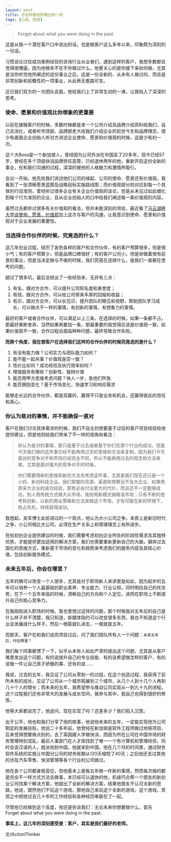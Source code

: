 ```yaml
---
layout: post
title: 忘记你曾经所做过的一切
tags: [心态，经验]
---
```


> Forget about what you were doing in the past.

这是从我一个潜在客户口中说出的话，也是做客户这么多年以来，印象颇为深刻的一句话。

习惯谈论过往成功案例经验的咨询行业从业者们，遇到这样的客户，我想多数都会觉得很懵逼，因为他根本不在乎你做过什么，他更关心的是你接下来如何做，尤其是当你听完他所阐述的这份事业之后，这是一份全新的、从未有人做过的、而且是非常创新和前瞻性的一项事业，从此再无套路可言。

近日我们双方的一次团队会面，他给我们上了非常生动的一课，让我陷入了深深的思考。

### 使命、愿景和价值观比你想象的更重要 
以前在接触客户的时候，多数时候都是发一个公司介绍及品牌介绍资料给我们，自己去消化，或者听市场部、品牌部老大给我们介绍企业的前世今生和品牌理念，很少有直面企业创始人听对方讲述企业使命、愿景和价值观的时候，这是少有的一次。

这个大Boss是一个新加坡人，曾经因为公司外派在中国呆了20多年，现今已经57岁，曾经在多个顶级快消品牌担任高管，已经退休两年的他，重新开启这份全新的事业，在和我们沟通的过程，深深的被他的人格魅力和激情所吸引。

会议一开始，他先给我们讲述他们公司的缘起、公司的使命、愿景还有价值观。我看到了一张清晰愿景蓝图及战略目标实施路线图；而价值观部分则对应到每一个具体的行动准则，曾经听过很多企业有关企业价值观的谈论，但是从未见过如此细化到每个行为准则的企业，且从企业创始人的口中给我们阐述每一条价值观的内容。

虽然过去都听过很多有关价值观的看法，但并未能深刻的领会，最近看了[马云湖畔大学谈使命、愿景、价值观](http://v.qq.com/x/page/b03438b830w.html)加上这次与客户的沟通，让我意识到使命、愿景和价值观对于企业发展的重要性。

### 当选择合作伙伴的时候，究竟选的什么？
这几年创业过程，经历了各色各样的客户和合作伙伴，有的客户预算很多，但是很小气；有的客户预算少，但是品牌口碑很好；有的客户公司小，但是却做着很有前景的事业，但是当决定做与不做的时候，我们究竟在选择什么，是我们一直都在思考的问题。

趟过了很多坑，最后总结出了一些经验来，无非有三点：

1. 有名，跟对方合作，可以提升公司知名度和美誉度；
2. 有钱，跟对方合作，可以给公司带来丰厚的回报和收益；
3. 有识，跟对方合作，可以长见识，提升团队的眼见和视野，帮助团队学习成长，可以做点不一样的事情，有创新的事情，有想象力的事情。

最好的客户或者合作伙伴，可以满足以上三条，在选择的时候，如果一条都不占，那最好果断舍弃，当然如果再要加一条，那最重要的我觉得应该是价值观一致，如果价值观不一致，合作过程会面临种种问题，最终导致合作失败。

**而换个角度，我在想客户在选择我们这样的合作伙伴的时候究竟选的是什么？**

1. 有没有能力做？公司实力与团队能力如何？
2. 能不能一起共事？价值观是否一致？
3. 性价比如何？成功经验及执行效率如何？
4. 增值服务有哪些？创新性、独特价值
5. 能否用甲方思维考虑问题？快人一步，急他们所急
6. 能否拥抱变化？基于市场变化，快速学习和响应需求

能够走长远的合作伙伴，都是双赢的，赢得不只是业务和机会，还赢得彼此的信任和真心。


### 你认为是对的事情，并不能确保一直对

客户在我们讨论具体需求的时候，我们不自主的想要基于过往的客户项目经验给他提供建议，但是他则给我们带来了不一样的视角和看法：

> 你认为是对的事情，那只是基于过去或者基于你们在那个行业的成功，但是今天我们做的这件事已经不能再用过去的思维和方法来复制，因为我们今天面对的竞争对手和市场已经完全不同，所以不能再用过去的观念和方法来做，尤其是面对强大的竞争对手的时候。

>你们需要用新的思维和新的方法去考虑这件事，尤其是我们现在还只是一个小的、新创科技企业。我们掌握的资源、渠道和预算远不及大企业，如果用原来大企业的成功经验，那势必会付出更大的代价，而且还不一定能够成功，别人用传统方式做大众市场，我则用新模式做精准市场；只有不断的思考和创新，以新的商业策略和方法来做这个市场，才有可能在新的环境下，抢占先机，持续获得成功。

我想起，吴军博士此前讲过的一个观点，他认为大小公司之争，本质上是新旧时代之争，小公司相比大公司，必须在生产关系上和管理理念上有所进步。

在给初创企业提供建议的时候，我们需要考虑初创企业所处的阶段性需求及其独特优势，才能提供更加适用的解决方案，我们也需要重新更新自己的大脑，摒弃过去固化的思维方式，重新基于市场的变化和趋势来考虑我们的服务内容及其核心价值，包括创新服务模式。


### 未来五年后，你会在哪里？

五年的确可以改变一个人很多，尤其是对于职场新人来讲更是如此，因为起步的五年可以培养一个人最基础的职业素养、专业能力、行业认知，同时明白自己的优劣势，在下一个五年来临的时候，清晰自己的方向和个人定位，进而在职场上不断提升自己的核心竞争力。

在我刚刚进入职场的时候，我也曾想过这样的问题，那个时候我对五年后的自己是什么样子并不清楚，我只知道，新媒体隐约可以改变很多东西，我也不知道这个行业会发展成什么样子，然后一根筋就扎进去，一做就是五年。

而那天，客户在和我们谈完项目过后，问了我们团队所有人一个问题：`未来五年后，你在哪里？`

我们每个同事都愣了一下，似乎从未有人如此严肃的提出这个问题，尤其是从客户嘴里发出这个问题，有的说提升自己的专业技能、有的说希望做怎样的客户、有的说做一件让自己孩子骄傲的事、还有的说......

我说，过去的五年，我见证了公司从零到一的过程，在这个创造过程，我获得了前所未有的成长，见证了公司从一个城市拓展到三个城市，从几个人到十几个人再到几十个人的增长；而未来的五年，我希望参与推动公司实现从一到九十九的进程，这个过程我们还有非常大的发展与成长空间，我参与其中，我自己也得到很好的修炼。

他等大家都说完了，他追问，现在实现了吗？还差多少？我们陷入沉思。

出于公平，他也和我们分享了他的故事，他说他未来的五年，一定能实现他为公司制定的发展目标。他说二十多年前，他曾经在新加坡是软件工程师做过地铁项目、后来觉得想要做点别的，去了英国跟人学做快消，而因为所在公司在中国市场的财务管理特别混乱，最后人事部门在人才库找到了唯一一个有计算机和管理经验，同时会说汉语的人，就派他到中国，他就来到中国，他在几个月的时间里，通过财务软件系统的实施让中国分公司的财务账期从120天缩短了40天；之后他还去过其他的涉及汽车零售、快消管理等各个行业的公司做过。

他在各个公司都身居高位，但他基本上是每五年做一件新的事情，然而每次做的都是完全不一样方式方法去做事，本已经可以退休的他，机缘巧合帮一个朋友的新创业公司找某个解决方案，他提出了全新的解决方案，结果他朋友不认可太新的思路，他说，既然他们不玩这个游戏，那他自己来玩这个全新的游戏，这个游戏，冥冥之中把他过去几十年的工作经验和各种经历串联在了一起。

尽管他已经做到这个高度，他还是告诉我们：无论未来你想要做什么，首先Forget about what you were doing in the past.

**事实上，这几年的深刻感受是：客户，其实是我们最好的老师。**


文/ActionThinker 



